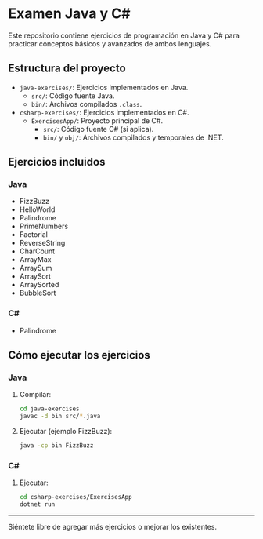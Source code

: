 # Examen Java y C#

Este repositorio contiene ejercicios de programación en Java y C# para practicar conceptos básicos y avanzados de ambos lenguajes.

## Estructura del proyecto

- `java-exercises/`: Ejercicios implementados en Java.
  - `src/`: Código fuente Java.
  - `bin/`: Archivos compilados `.class`.
- `csharp-exercises/`: Ejercicios implementados en C#.
  - `ExercisesApp/`: Proyecto principal de C#.
    - `src/`: Código fuente C# (si aplica).
    - `bin/` y `obj/`: Archivos compilados y temporales de .NET.

## Ejercicios incluidos


### Java
- FizzBuzz
- HelloWorld
- Palindrome
- PrimeNumbers
- Factorial
- ReverseString
- CharCount
- ArrayMax
- ArraySum
- ArraySort
- ArraySorted
- BubbleSort

### C#
- Palindrome

## Cómo ejecutar los ejercicios

### Java
1. Compilar:
   ```sh
   cd java-exercises
   javac -d bin src/*.java
   ```
2. Ejecutar (ejemplo FizzBuzz):
   ```sh
   java -cp bin FizzBuzz
   ```

### C#
1. Ejecutar:
   ```sh
   cd csharp-exercises/ExercisesApp
   dotnet run
   ```

---

Siéntete libre de agregar más ejercicios o mejorar los existentes.
